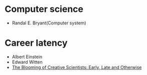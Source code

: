 # Computer science
- Randal E. Bryant(Computer system)

# Career latency
- Albert Einstein
- Edward Witten
- [The Blooming of Creative Scientists: Early, Late and Otherwise](https://journals.sagepub.com/doi/abs/10.1177/001698628102500204?journalCode=gcqb)